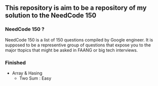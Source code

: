 ## This repository is aim to be a repository of my solution to the NeedCode 150

### NeedCode 150 ?

NeedCode 150 is a list of 150 questions compiled by Google engineer. It is supposed to be a
representive group of questions that expose you to the major ttopics that might be asked in FAANG
or big tech interviews.

### Finished

- Array & Hasing
  - Two Sum : Easy

